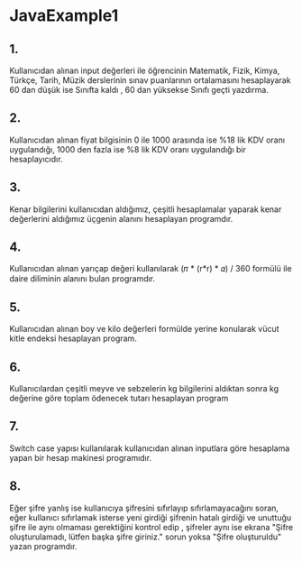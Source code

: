 # JavaExample1
## 1.
Kullanıcıdan alınan input değerleri ile öğrencinin Matematik, Fizik, Kimya, Türkçe, Tarih, Müzik derslerinin sınav puanlarının ortalamasını hesaplayarak 60 dan düşük ise Sınıfta kaldı , 60 dan yüksekse Sınıfı geçti yazdırma.
## 2.
Kullanıcıdan alınan fiyat bilgisinin 0 ile 1000 arasında ise %18 lik KDV oranı uygulandığı, 1000 den fazla ise %8 lik KDV oranı uygulandığı bir hesaplayıcıdır.
## 3.
Kenar bilgilerini kullanıcıdan aldığımız, çeşitli hesaplamalar yaparak kenar değerlerini aldığımız üçgenin alanını hesaplayan programdır.
## 4.
Kullanıcıdan alınan yarıçap değeri kullanılarak (𝜋 * (r*r) * 𝛼) / 360 formülü ile daire diliminin alanını bulan programdır.
## 5.
Kullanıcıdan alınan boy ve kilo değerleri formülde yerine konularak vücut kitle endeksi hesaplayan program.
## 6.
Kullanıcılardan çeşitli meyve ve sebzelerin kg bilgilerini aldıktan sonra kg değerine göre toplam ödenecek tutarı hesaplayan program
## 7.
Switch case yapısı kullanılarak kullanıcıdan alınan inputlara göre hesaplama yapan bir hesap makinesi programıdır.
## 8.
Eğer şifre yanlış ise kullanıcıya şifresini sıfırlayıp sıfırlamayacağını soran, eğer kullanıcı sıfırlamak isterse yeni girdiği şifrenin hatalı girdiği ve unuttuğu şifre ile aynı olmaması gerektiğini kontrol edip , şifreler aynı ise ekrana "Şifre oluşturulamadı, lütfen başka şifre giriniz." sorun yoksa "Şifre oluşturuldu" yazan programdır.

